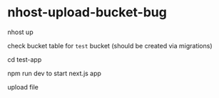 # nhost-upload-bucket-bug

nhost up

check bucket table for `test` bucket (should be created via migrations)

cd test-app

npm run dev to start next.js app

upload file

